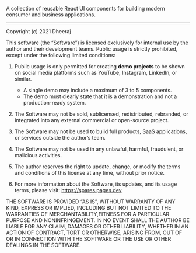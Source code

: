 A collection of reusable React UI components for building modern consumer and business applications.

---

Copyright (c) 2021 Dheeraj

This software (the “Software”) is licensed exclusively for internal use by the author and their development teams. Public usage is strictly prohibited, except under the following limited conditions:

1. Public usage is only permitted for creating **demo projects** to be shown on social media platforms such as YouTube, Instagram, LinkedIn, or similar.

   - A single demo may include a maximum of 3 to 5 components.
   - The demo must clearly state that it is a demonstration and not a
     production-ready system.

2. The Software may not be sold, sublicensed, redistributed, rebranded, or integrated into any external commercial or open-source project.

3. The Software may not be used to build full products, SaaS applications, or services outside the author’s team.

4. The Software may not be used in any unlawful, harmful, fraudulent, or
   malicious activities.

5. The author reserves the right to update, change, or modify the terms and conditions of this license at any time, without prior notice.

6. For more information about the Software, its updates, and its usage terms, please visit: https://spares.pages.dev

THE SOFTWARE IS PROVIDED “AS IS”, WITHOUT WARRANTY OF ANY KIND, EXPRESS OR IMPLIED, INCLUDING BUT NOT LIMITED TO THE WARRANTIES OF MERCHANTABILITY,FITNESS FOR A PARTICULAR PURPOSE AND NONINFRINGEMENT. IN NO EVENT SHALL THE AUTHOR BE LIABLE FOR ANY CLAIM, DAMAGES OR OTHER LIABILITY, WHETHER IN AN ACTION OF CONTRACT, TORT OR OTHERWISE, ARISING FROM, OUT OF OR IN CONNECTION WITH THE SOFTWARE OR THE USE OR OTHER DEALINGS IN THE SOFTWARE.
